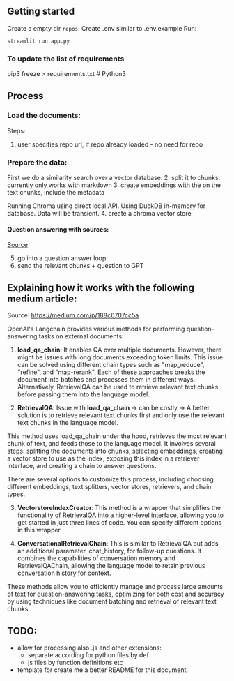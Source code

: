 ## Getting started
Create a empty dir `repos`.
Create .env similar to .env.example
Run:
```
streamlit run app.py
```

### To update the list of requirements
pip3 freeze > requirements.txt  # Python3

## Process
### Load the documents:
Steps:
1. user specifies repo url, if repo already loaded - no need for repo

### Prepare the data:
First we do a similarity search over a vector database.
2. split it to chunks, currently only works with markdown
3. create embeddings with the on the text chunks, include the metadata

Running Chroma using direct local API.
Using DuckDB in-memory for database. Data will be transient.
4. create a chroma vector store

#### Question answering with sources:
[Source]( https://python.langchain.com/en/latest/modules/chains/index_examples/qa_with_sources.html)

5. go into a question answer loop:
6. send the relevant chunks + question to GPT


## Explaining how it works with the following medium article:
Source: https://medium.com/p/188c6707cc5a

OpenAI's Langchain provides various methods for performing question-answering tasks on external documents:

1. **load_qa_chain**: It enables QA over multiple documents. However, there might be issues with long documents exceeding token limits. This issue can be solved using different chain types such as "map_reduce", "refine", and "map-rerank". Each of these approaches breaks the document into batches and processes them in different ways. Alternatively, RetrievalQA can be used to retrieve relevant text chunks before passing them into the language model.

2. **RetrievalQA**: Issue with **load_qa_chain** -> can be costly ->
A better solution is to retrieve relevant text chunks first and only use the relevant text chunks in the language model.

This method uses load_qa_chain under the hood, retrieves the most relevant chunk of text, and feeds those to the language model. It involves several steps: splitting the documents into chunks, selecting embeddings, creating a vector store to use as the index, exposing this index in a retriever interface, and creating a chain to answer questions. 

   There are several options to customize this process, including choosing different embeddings, text splitters, vector stores, retrievers, and chain types.

3. **VectorstoreIndexCreator**: This method is a wrapper that simplifies the functionality of RetrievalQA into a higher-level interface, allowing you to get started in just three lines of code. You can specify different options in this wrapper.

4. **ConversationalRetrievalChain**: This is similar to RetrievalQA but adds an additional parameter, chat_history, for follow-up questions. It combines the capabilities of conversation memory and RetrievalQAChain, allowing the language model to retain previous conversation history for context.

These methods allow you to efficiently manage and process large amounts of text for question-answering tasks, optimizing for both cost and accuracy by using techniques like document batching and retrieval of relevant text chunks.


## TODO:
 - allow for processing also .js and other extensions:
    - separate according for python files by def
    - js files by function definitions etc
 - template for create me a better README for this document.
